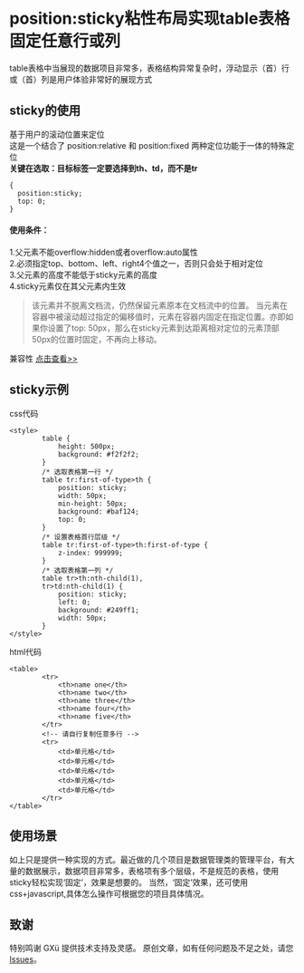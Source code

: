 # position:sticky粘性布局实现table表格固定任意行或列
table表格中当展现的数据项目非常多，表格结构异常复杂时，浮动显示（首）行或（首）列是用户体验非常好的展现方式
## sticky的使用
基于用户的滚动位置来定位  
这是一个结合了 position:relative 和 position:fixed 两种定位功能于一体的特殊定位  
**关键在选取：目标标签一定要选择到th、td，而不是tr**
```
{
  position:sticky;
  top: 0; 
}
```
#### 使用条件：
1.父元素不能overflow:hidden或者overflow:auto属性  
2.必须指定top、bottom、left、right4个值之一，否则只会处于相对定位  
3.父元素的高度不能低于sticky元素的高度  
4.sticky元素仅在其父元素内生效  

> 该元素并不脱离文档流，仍然保留元素原本在文档流中的位置。
> 当元素在容器中被滚动超过指定的偏移值时，元素在容器内固定在指定位置。亦即如果你设置了top: 50px，那么在sticky元素到达距离相对定位的元素顶部50px的位置时固定，不再向上移动。

兼容性 [点击查看>>](https://caniuse.com/#search=sticky)

## sticky示例
css代码  
```
<style>
        table {
            height: 500px;
            background: #f2f2f2;
        }
        /* 选取表格第一行 */
        table tr:first-of-type>th {
            position: sticky;
            width: 50px;
            min-height: 50px;
            background: #baf124;
            top: 0;
        }
        /* 设置表格首行层级 */
        table tr:first-of-type>th:first-of-type {
            z-index: 999999;
        }
        /* 选取表格第一列 */
        table tr>th:nth-child(1),
        tr>td:nth-child(1) {
            position: sticky;
            left: 0;
            background: #249ff1;
            width: 50px;
        }
</style>
```
html代码  
```
<table>
        <tr>
            <th>name one</th>
            <th>name two</th>
            <th>name three</th>
            <th>name four</th>
            <th>name five</th>
        </tr>
        <!-- 请自行复制任意多行 -->
        <tr>
            <td>单元格</td>
            <td>单元格</td>
            <td>单元格</td>
            <td>单元格</td>
            <td>单元格</td>
        </tr>
</table>
```
## 使用场景
如上只是提供一种实现的方式。最近做的几个项目是数据管理类的管理平台，有大量的数据展示，数据项目非常多，表格项有多个层级，不是规范的表格，使用sticky轻松实现‘固定’，效果是想要的。  当然，‘固定’效果，还可使用css+javascript,具体怎么操作可根据您的项目具体情况。

## 致谢
特别鸣谢 GXü 提供技术支持及灵感。  原创文章，如有任何问题及不足之处，请您[Issues](https://github.com/yanyansmile/CSS-Application/issues)。

